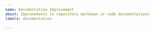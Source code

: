 ```yaml
---
name: Documentation Improvement
about: Improvements in repository markdown or code documentations
labels: documentation

---
```


